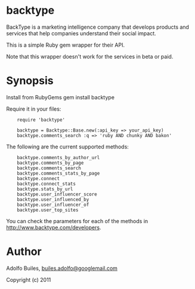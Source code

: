 backtype
=======

BackType is a marketing intelligence company that develops products and services that help companies understand their social impact.

This is a simple Ruby gem wrapper for their API.

Note that this wrapper doesn't work for the services in beta or paid.

Synopsis
========

Install from RubyGems
        gem install backtype

Require it in your files:

        require 'backtype'

        backtype = Backtype::Base.new(:api_key => your_api_key)
        backtype.comments_search :q => 'ruby AND chunky AND bakon'

The following are the current supported methods:

        backtype.comments_by_author_url
        backtype.comments_by_page
        backtype.comments_search
        backtype.comments_stats_by_page
        backtype.connect
        backtype.connect_stats
        backtype.stats_by_url
        backtype.user_influencer_score
        backtype.user_influenced_by
        backtype.user_influencer_of
        backtype.user_top_sites

You can check the parameters for each
 of the methods in http://www.backtype.com/developers.

Author
======

Adolfo Builes, builes.adolfo@googlemail.com

Copyright (c) 2011

